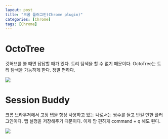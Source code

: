 ```yaml
---
layout: post
title: "크롬 플러그인(Chrome plugin)"
categories: [Chrome]
tags: [Chrome]
---
```


# OctoTree

깃허브를 볼 때면 답답할 때가 있다. 트리 탐색을 할 수 없기 때문이다. OctoTree는 트리 탐색을 가능하게 한다. 정말 편하다.

![](https://lh3.googleusercontent.com/SfJ7lk2uAy5gex-4hMEJO77VS3sbMINMMMbxUHneojhXS1YiAj1v6x-Po7xOgKfxQGwmzsYjbQ=w640-h400-e365)

# Session Buddy

크롬 브라우저에서 고정 탭을 항상 사용하고 있는 나로서는 쌍수를 들고 반길 만한 플러그인이다. 탭 설정을 저장해주기 때문이다. 이제 맘 편하게  command + q 해도 된다.

![](https://lh3.googleusercontent.com/Ty9-20agsVTgtJPT-XO2HuKXy9-JhYD4SDyTr7gugxNPRAOSv93YzA_mu75t7MAiEJzYieEWIKI=w640-h400-e365)